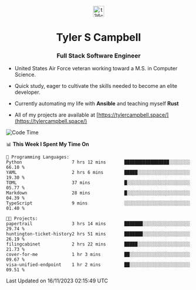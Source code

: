 <p align="center">
<a href="https://www.linkedin.com/in/t36campbell" target="blank"><img align="center" src="https://ik.imagekit.io/t36campbell/Portfolio/linkedin.png.original_m8bbGgPh6.png" alt="t36campbell" height="30" width="30" /></a>
</p>
<h1 align="center">Tyler S Campbell</h1>
<h3 align="center">Full Stack Software Engineer</h3>

* United States Air Force veteran working toward a M.S. in Computer Science.

* Quick study, eager to cultivate the skills needed to become an elite developer.

* Currently automating my life with **Ansible** and teaching myself **Rust**

* All of my projects are available at [https://tylercampbell.space/](https://tylercampbell.space/)

<!--START_SECTION:waka-->
![Code Time](http://img.shields.io/badge/Code%20Time-2%2C980%20hrs%2010%20mins-blue)

📊 **This Week I Spent My Time On** 

```text
💬 Programming Languages: 
Python                   7 hrs 12 mins       █████████████████░░░░░░░░   66.10 % 
YAML                     2 hrs 6 mins        █████░░░░░░░░░░░░░░░░░░░░   19.30 % 
TOML                     37 mins             █░░░░░░░░░░░░░░░░░░░░░░░░   05.77 % 
Markdown                 28 mins             █░░░░░░░░░░░░░░░░░░░░░░░░   04.39 % 
TypeScript               9 mins              ░░░░░░░░░░░░░░░░░░░░░░░░░   01.40 % 

🐱‍💻 Projects: 
papertrail               3 hrs 14 mins       ███████░░░░░░░░░░░░░░░░░░   29.74 % 
huntington-ticket-history2 hrs 51 mins       ███████░░░░░░░░░░░░░░░░░░   26.19 % 
filingcabinet            2 hrs 22 mins       █████░░░░░░░░░░░░░░░░░░░░   21.73 % 
cover-for-me             1 hr 3 mins         ██░░░░░░░░░░░░░░░░░░░░░░░   09.67 % 
visa-unified-endpoint    1 hr 2 mins         ██░░░░░░░░░░░░░░░░░░░░░░░   09.51 % 
```


 Last Updated on 16/11/2023 02:15:49 UTC
<!--END_SECTION:waka-->
